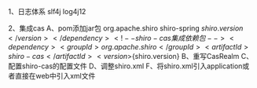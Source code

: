 1、日志体系
	slf4j log4j12
	
2、集成cas
	A、pom添加jar包
		<dependency>
            <groupId>org.apache.shiro</groupId>
            <artifactId>shiro-spring</artifactId>
            <version>${shiro.version}</version>
        </dependency>
        <!-- shiro-cas集成依赖包 -->
        <dependency>
            <groupId>org.apache.shiro</groupId>
            <artifactId>shiro-cas</artifactId>
            <version>${shiro.version}</version>
        </dependency>
	B、重写CasRealm
	C、配置shiro-cas的配置文件
	D、调整shiro.xml
	F、将shiro.xml引入application或者直接在web中引入xml文件